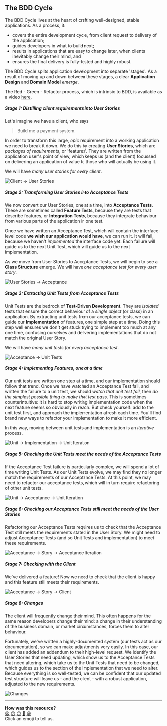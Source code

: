 ## The BDD Cycle

The BDD Cycle lives at the heart of crafting well-designed, stable applications. As a process, it:

- covers the entire development cycle, from client request to delivery of the application;
- guides developers in what to build next;
- results in applications that are easy to change later, when clients inevitably change their mind, and
- ensures the final delivery is fully-tested and highly robust.

The BDD Cycle splits application development into separate 'stages'. As a result of moving up and down between these stages, a clear **Application Design** and **Domain Model** _emerge_.

The Red - Green - Refactor process, which is intrinsic to BDD, is available as a video [here](https://www.youtube.com/watch?v=Q2aIYwuU4TM).

##### Stage 1: Distilling client requirements into User Stories

Let's imagine we have a client, who says

> Build me a payment system.

In order to transform this large, _epic_ requirement into a working application we need to break it down. We do this by creating **User Stories**, which are _packages of requirements_, or 'features'. They are written from the application user's point of view, which keeps us (and the client) focussed on delivering an application of value to those who will actually be using it.

We will have _many user stories for every client_.

![Client -> User Stories](./images/bdd/1_client-user_stories.jpg)

##### Stage 2: Transforming User Stories into Acceptance Tests

We now convert our User Stories, one at a time, into **Acceptance Tests**. These are sometimes called **Feature Tests**, because they are tests that describe features, or **Integration Tests**, because they integrate behaviour from various parts of the application in one test.

Once we have written an Acceptance Test, which will contain the interface-level code **we wish our application would have**, we can run it. It will fail, because we haven't _implemented_ the interface code yet. Each failure will guide us to the next Unit Test, which will guide us to the next implementation.

As we move from User Stories to Acceptance Tests, we will begin to see a **Class Structure** emerge. We will have _one acceptance test for every user story_.

![User Stories -> Acceptance](./images/bdd/2_user_stories-acceptance.jpg)

##### Stage 3: Extracting Unit Tests from Acceptance Tests

Unit Tests are the bedrock of **Test-Driven Development**. They are _isolated_ tests that ensure the correct behaviour of a _single object_ (or class) in an application. By extracting unit tests from our acceptance tests, we can guide our **Implementation** of features, one simple step at a time. Doing this step well ensures we don't get stuck trying to implement too much at any one time, confusing ourselves and delivering implementations that do not match the original User Story.

We will have _many unit tests for every acceptance test_.

![Acceptance -> Unit Tests](./images/bdd/3_acceptance-unit.jpg)

##### Stage 4: Implementing Features, one at a time

Our unit tests are written one step at a time, and our implementation should follow that trend. Once we have watched an Acceptance Test fail, and written the failure to a unit test, we should _watch that unit test fail_, then _do the simplest possible thing to make that test pass_. This is sometimes counterintuitive: it is hard to stop writing implementation code when the next feature seems so obviously in reach. But check yourself: add to the unit test first, and approach the implementation afresh each time. You'll find brand new ways to refactor your implementation to make it more efficient.

In this way, moving between unit tests and implementation is an _iterative_ process.

![Unit -> Implementation -> Unit Iteration](./images/bdd/4_unit-implement-unit-implement.jpg)

##### Stage 5: Checking the Unit Tests meet the needs of the Acceptance Tests

If the Acceptance Test failure is particularly complex, we will spend a lot of time writing Unit Tests. As our Unit Tests evolve, we may find they no longer match the requirements of our Acceptance Tests. At this point, we may need to refactor our acceptance tests, which will in turn require refactoring of other unit tests.

![Unit -> Acceptance -> Unit Iteration](./images/bdd/5_implement-unit-acceptance-unit.jpg)

##### Stage 6: Checking our Acceptance Tests still meet the needs of the User Stories

Refactoring our Acceptance Tests requires us to check that the Acceptance Test still meets the requirements stated in the User Story. We might need to adjust Acceptance Tests (and so Unit Tests and implementation) to meet these requirements.

![Acceptance -> Story -> Acceptance Iteration](./images/bdd/6_acceptance-story-acceptance-unit-acceptance-story.jpg)

##### Stage 7: Checking with the Client

We've delivered a feature! Now we need to check that the client is happy and this feature still meets their requirements.

![Acceptance -> Story -> Client](./images/bdd/7_acceptance-story-client.jpg)

##### Stage 8: Changes

The client will frequently change their mind. This often happens for the same reason developers change their mind: a change in their understanding of the business domain, or market circumstances, forces them to alter behaviour.

Fortunately, we've written a highly-documented system (our tests act as our documentation), so we can make adjustments very easily. In this case, our client has added an addendum to their high-level request. We identify the User Stories that need updating, which show us to the Acceptance Tests that need altering, which take us to the Unit Tests that need to be changed, which guides us to the section of the Implementation that we need to alter. Because everything is so well-tested, we can be confident that our updated test structure will leave us - and the client - with a robust application, adjusted to the new requirements.

![Changes](./images/bdd/8_changes.jpg)

<!-- BEGIN GENERATED SECTION DO NOT EDIT -->

---

**How was this resource?**  
[😫](https://airtable.com/shrUJ3t7KLMqVRFKR?prefill_Repository=course&prefill_File=pills/bdd_cycle.md&prefill_Sentiment=😫) [😕](https://airtable.com/shrUJ3t7KLMqVRFKR?prefill_Repository=course&prefill_File=pills/bdd_cycle.md&prefill_Sentiment=😕) [😐](https://airtable.com/shrUJ3t7KLMqVRFKR?prefill_Repository=course&prefill_File=pills/bdd_cycle.md&prefill_Sentiment=😐) [🙂](https://airtable.com/shrUJ3t7KLMqVRFKR?prefill_Repository=course&prefill_File=pills/bdd_cycle.md&prefill_Sentiment=🙂) [😀](https://airtable.com/shrUJ3t7KLMqVRFKR?prefill_Repository=course&prefill_File=pills/bdd_cycle.md&prefill_Sentiment=😀)  
Click an emoji to tell us.

<!-- END GENERATED SECTION DO NOT EDIT -->
